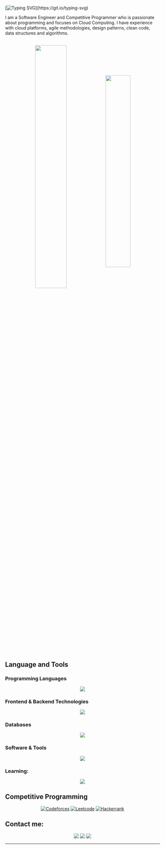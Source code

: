 #

[![Typing SVG](https://readme-typing-svg.herokuapp.com?color=3c99d4&size=35&center=true&vCenter=true&width=1000&lines=Welcome+to+my+GitHub+profile!;My+name+is+Felipe+Salamanca;)](https://git.io/typing-svg)

I am a Software Engineer and Competitive Programmer who is passionate about programming and focuses on Cloud Computing. I have experience with cloud platforms, agile methodologies, design patterns, clean code, data structures and algorithms.

<br>

<div align="center" style="margin-bottom:200px">
 <img width=45% align="center" src="https://github-readme-stats.vercel.app/api?username=felipeop&theme=holi&show_icons=true" />
 <img width=40% align="center" src="https://github-readme-stats.vercel.app/api/top-langs/?username=felipeop&layout=compact&theme=holi" />
</div>

<br>

## Language and Tools

### Programming Languages

<p align="center">
  <a href="https://skillicons.dev">
    <img src="https://skillicons.dev/icons?i=c,cpp,cs,js,ts,dart,java,py,bash" />
  </a>
</p>

### Frontend & Backend Technologies

<p align="center">
  <a href="https://skillicons.dev">
    <img src="https://skillicons.dev/icons?i=html,css,tailwind,nextjs,react,spring,net,flutter,fastapi,flask&perline=5" />
  </a>
</p>

### Databases

<p align="center">
  <a href="https://skillicons.dev">
    <img src="https://skillicons.dev/icons?i=postgres,mysql,sqlite,mongo" />
  </a>
</p>

### Software & Tools

<p align="center">
  <a href="https://skillicons.dev">
    <img src="https://skillicons.dev/icons?i=git,docker,postman,selenium,github,linux,md,maven,vite,regex,vscode,idea,vercel,firebase,supabase,azure&perline=8" />
  </a>
</p>

### Learning:
<p align="center">
  <a href="https://skillicons.dev">
    <img src="https://skillicons.dev/icons?i=aws,astro,express,deno,bun,go,rust&perline=14" />
  </a>
</p>

## Competitive Programming

<div align="center">
<a href="https://codeforces.com/profile/FelipeOP"><img alt = "Codeforces" src="https://img.shields.io/badge/codeforces%20-%231F8ACB.svg?style=for-the-badge&logo=codeforces&logoColor=white" target="_blank"  /></a>	
<a href="https://leetcode.com/felipeop/"><img alt = "Leetcode" src="https://img.shields.io/badge/leetcode%20-%23FFA116.svg?style=for-the-badge&logo=leetcode&logoColor=black" target="_blank" /></a>
<a href="https://www.hackerrank.com/profile/FelipeOP"><img alt = "Hackerrank" src="https://img.shields.io/badge/hackerrank-%232EC866.svg?style=for-the-badge&logo=hackerrank&logoColor=white" target="_blank"  /></a>
</div>

## Contact me:

<div align="center">
<a href="https://resume.io/r/C1KVLdnUd" rel="noopener"><img loading="lazy" src="https://img.shields.io/badge/-Resume-f9cf5a?style=for-the-badge&logo=canva&logoColor=white" target="_blank"></a>
<a href="https://www.linkedin.com/in/f-salamanca/" target="_blank"><img loading="lazy" src="https://img.shields.io/badge/-LinkedIn-%230077B5?style=for-the-badge&logo=linkedin&logoColor=white" target="_blank"></a>
<a href="mailto:feljpe000@gmail.com"><img loading="lazy" src="https://img.shields.io/badge/Gmail-D14836?style=for-the-badge&logo=gmail&logoColor=white" target="_blank"></a>
</div>

---
